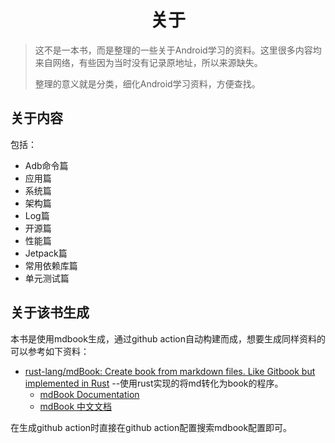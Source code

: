 <h1 align="center">关于</h1>

> 这不是一本书，而是整理的一些关于Android学习的资料。这里很多内容均来自网络，有些因为当时没有记录原地址，所以来源缺失。
>
> 整理的意义就是分类，细化Android学习资料，方便查找。

## 关于内容

包括：

* Adb命令篇
* 应用篇
* 系统篇
* 架构篇
* Log篇
* 开源篇
* 性能篇
* Jetpack篇
* 常用依赖库篇
* 单元测试篇



## 关于该书生成

本书是使用mdbook生成，通过github action自动构建而成，想要生成同样资料的可以参考如下资料：

- [rust-lang/mdBook: Create book from markdown files. Like Gitbook but implemented in Rust](https://github.com/rust-lang/mdBook) --使用rust实现的将md转化为book的程序。
  - [mdBook Documentation](https://rust-lang.github.io/mdBook/index.html)
  - [mdBook 中文文档](https://hellowac.github.io/mdbook-doc-zh/index.html)

在生成github action时直接在github action配置搜索mdbook配置即可。
